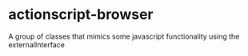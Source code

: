 actionscript-browser
====================

A group of classes that mimics some javascript functionality using the externalInterface